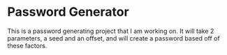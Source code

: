 # Password Generator

This is a password generating project that I am working on. It will take 2 parameters, a seed and an offset, and will create a password based off of these factors.